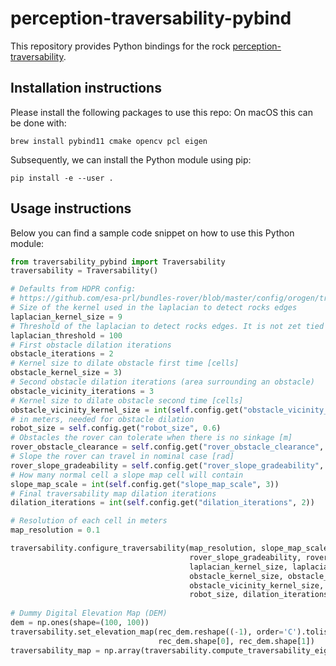 # perception-traversability-pybind
This repository provides Python bindings for the rock [perception-traversability](https://github.com/esa-prl/perception-traversability).
## Installation instructions
Please install the following packages to use this repo:
On macOS this can be done with:
```
brew install pybind11 cmake opencv pcl eigen
```
Subsequently, we can install the Python module using pip:
```
pip install -e --user .
```
## Usage instructions
Below you can find a sample code snippet on how to use this Python module:
```python
from traversability_pybind import Traversability
traversability = Traversability()

# Defaults from HDPR config:
# https://github.com/esa-prl/bundles-rover/blob/master/config/orogen/traversability::Task.yml
# Size of the kernel used in the laplacian to detect rocks edges
laplacian_kernel_size = 9
# Threshold of the laplacian to detect rocks edges. It is not zet tied to a physical property.
laplacian_threshold = 100
# First obstacle dilation iterations
obstacle_iterations = 2
# Kernel size to dilate obstacle first time [cells]
obstacle_kernel_size = 3)
# Second obstacle dilation iterations (area surrounding an obstacle)
obstacle_vicinity_iterations = 3
# Kernel size to dilate obstacle second time [cells]
obstacle_vicinity_kernel_size = int(self.config.get("obstacle_vicinity_kernel_size", 3))
# in meters, needed for obstacle dilation
robot_size = self.config.get("robot_size", 0.6)
# Obstacles the rover can tolerate when there is no sinkage [m]
rover_obstacle_clearance = self.config.get("rover_obstacle_clearance", 0.2)
# Slope the rover can travel in nominal case [rad]
rover_slope_gradeability = self.config.get("rover_slope_gradeability", 15/180*np.pi)
# How many normal cell a slope map cell will contain
slope_map_scale = int(self.config.get("slope_map_scale", 3))
# Final traversability map dilation iterations
dilation_iterations = int(self.config.get("dilation_iterations", 2))

# Resolution of each cell in meters
map_resolution = 0.1

traversability.configure_traversability(map_resolution, slope_map_scale,
                                        rover_slope_gradeability, rover_obstacle_clearance,
                                        laplacian_kernel_size, laplacian_threshold,
                                        obstacle_kernel_size, obstacle_iterations,
                                        obstacle_vicinity_kernel_size, obstacle_vicinity_iterations,
                                        robot_size, dilation_iterations)
               
# Dummy Digital Elevation Map (DEM)                        
dem = np.ones(shape=(100, 100))
traversability.set_elevation_map(rec_dem.reshape((-1), order='C').tolist(),
                                 rec_dem.shape[0], rec_dem.shape[1])
traversability_map = np.array(traversability.compute_traversability_eigen())
```